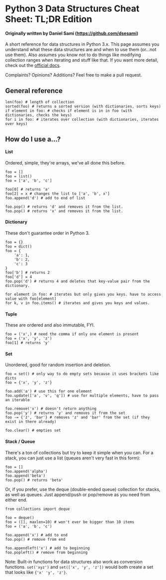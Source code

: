 # Python 3 Data Structures Cheat Sheet: TL;DR Edition
#### Originally written by Daniel Sami (https://github.com/dsesami)

A short reference for data structures in Python 3.x.
This page assumes you understand what these data structures are and when to use them
(or...not use them). Also assumes you know not to do things like modifying collection ranges
when iterating and stuff like that.
If you want more detail, check out the [official docs](https://www.python.org/doc/).

Complaints? Opinions? Additions? Feel free to make a pull request.

## General reference
```
len(foo) # length of collection
sorted(foo) # returns a sorted version (with dictionaries, sorts keys)
if element in foo: # checks if element is in in foo (with dictionaries, checks the keys)
for i in foo: # iterates over collection (with dictionaries, iterates over keys)
```

## How do I use a...?
#### List
Ordered, simple, they're arrays, we've all done this before.
```
foo = []
foo = list()
foo = ['a', 'b', 'c']

foo[0] # returns 'a'
foo[2] = x # changes the list to ['a', 'b', x']
foo.append('d') # add to end of list

foo.pop() # returns 'd' and removes it from the list.
foo.pop() # returns 'x' and removes it from the list.
```
#### Dictionary
These don't guarantee order in Python 3.
```
foo = {}
foo = dict()
foo = {
    'a': 1,
    'b': 2,
    'c': 3
}
foo['b'] # returns 2
foo['d'] = 4
foo.pop('d') # returns 4 and deletes that key-value pair from the dictionary. 

for element in foo: # iterates but only gives you keys. have to access value with foo[element]
for k, v in foo.items() # iterates and gives you keys and values.
```
#### Tuple
These are ordered and also immutable, FYI.
```
foo = ('x',) # need the comma if only one element is present
foo = ('x', 'y', 'z')
foo[1] # returns 'y'

```
#### Set
Unordered, good for random insertion and deletion.
```
foo = set() # only way to do empty sets because it uses brackets like dicts
foo = {'x', 'y', 'z'}

foo.add('a') # use this for one element
foo.update(['a', 'v', 'q']) # use for multiple elements, have to pass an iterable

foo.remove('x') # doesn't return anything
foo.pop('y') # returns 'y' and removes it from the set
foo -= {'z', 'bar'} # removes 'z' and 'bar' from the set (if they exist in there already)

foo.clear() # empties set
```
#### Stack / Queue
There's a ton of collections but try to keep it simple when you can.
For a stack, you can just use a list (queues aren't very fast in this form):
```
foo = []
foo.append('alpha')
foo.append('beta')
foo.pop() # returns 'beta'
```
Or, if you prefer, use the deque (double-ended queue) collection for stacks,
as well as queues. Just append/push or pop/remove as you need from either end.
```
from collections import deque

foo = deque()
foo = ([], maxlen=10) # won't ever be bigger than 10 items
foo = ('a', 'b', 'c')

foo.append('x') # add to end
foo.pop() # remove from end

foo.appendleft('x') # add to beginning
foo.popleft() # remove from beginning
```

Note: Built-in functions for data structures also work as conversion functions. 
`set('xyz')` and `set(['x', 'y', 'z'])` would both create a set
that looks like `{'x' 'y', 'z'}`.

